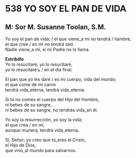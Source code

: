 # 538 YO SOY EL PAN DE VIDA

## M: Sor M. Susanne Toolan, S.M.

Yo soy el pan de vida; / el que viene_a mí no tendrá / hambre,  
el que cree / en mí no tendrá sed.  
Nadie viene_a mí, si mi Padre no lo llama.  

**Estribillo**  
Yo lo resucitaré, yo lo resucitaré,  
yo lo resucitaré↘ / en el día final.  

El pan que yo les daré / es mi cuerpo, vida del mundo;  
el que come de mi carne  
tendrá vida_eterna, tendrá vida_eterna.  

Si tú no comes el cuerpo del Hijo del Hombre,  
ni bebes de su sangre,  
ni bebes de su sangre, no tendrás vida_en él.  

Yo soy la resurrección, yo soy la vida;  
el que crea / en mí,  
aunque muriera, tendrá vida_eterna.  

Sí, Señor; yo creo que tú_eres el Cristo,  
el Hijo de Dios,  
que vino_al mundo para salvarnos.  


